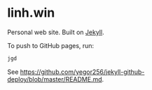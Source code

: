 # linh.win

Personal web site. Built on [Jekyll](https://jekyllrb.com/).

To push to GitHub pages, run:

```sh
jgd
```

See <https://github.com/yegor256/jekyll-github-deploy/blob/master/README.md>.
